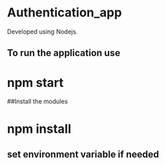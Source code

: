 # Authentication_app

Developed using Nodejs.

## To run the application use
# npm start 

##Install the modules
# npm install

## set environment variable if needed
